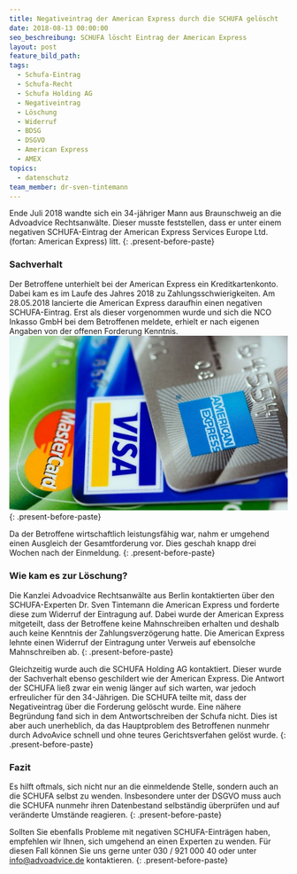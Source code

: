 ```yaml
---
title: Negativeintrag der American Express durch die SCHUFA gelöscht
date: 2018-08-13 00:00:00
seo_beschreibung: SCHUFA löscht Eintrag der American Express
layout: post
feature_bild_path:
tags:
  - Schufa-Eintrag
  - Schufa-Recht
  - Schufa Holding AG
  - Negativeintrag
  - Löschung
  - Widerruf
  - BDSG
  - DSGVO
  - American Express
  - AMEX
topics:
  - datenschutz
team_member: dr-sven-tintemann
---
```


Ende Juli 2018 wandte sich ein 34-j&auml;hriger Mann aus Braunschweig an die Advoadvice Rechtsanw&auml;lte. Dieser musste feststellen, dass er unter einem negativen SCHUFA-Eintrag der American Express Services Europe Ltd. (fortan: American Express) litt.
{: .present-before-paste}

### Sachverhalt

Der Betroffene unterhielt bei der American Express ein Kreditkartenkonto. Dabei kam es im Laufe des Jahres 2018 zu Zahlungsschwierigkeiten. Am 28.05.2018 lancierte die American Express daraufhin einen negativen SCHUFA-Eintrag. Erst als dieser vorgenommen wurde und sich die NCO Inkasso GmbH bei dem Betroffenen meldete, erhielt er nach eigenen Angaben von der offenen Forderung Kenntnis. ![](/uploads/american-express-89024-640.jpg)
{: .present-before-paste}

Da der Betroffene wirtschaftlich leistungsf&auml;hig war, nahm er umgehend einen Ausgleich der Gesamtforderung vor. Dies geschah knapp drei Wochen nach der Einmeldung.
{: .present-before-paste}

### Wie kam es zur L&ouml;schung?

Die Kanzlei Advoadvice Rechtsanw&auml;lte aus Berlin kontaktierten &uuml;ber den SCHUFA-Experten Dr. Sven Tintemann die American Express und forderte diese zum Widerruf der Eintragung auf. Dabei wurde der American Express mitgeteilt, dass der Betroffene keine Mahnschreiben erhalten und deshalb auch keine Kenntnis der Zahlungsverz&ouml;gerung hatte. Die American Express lehnte einen Widerruf der Eintragung unter Verweis auf ebensolche Mahnschreiben ab.
{: .present-before-paste}

Gleichzeitig wurde auch die SCHUFA Holding AG kontaktiert. Dieser wurde der Sachverhalt ebenso geschildert wie der American Express. Die Antwort der SCHUFA lie&szlig; zwar ein wenig l&auml;nger auf sich warten, war jedoch erfreulicher f&uuml;r den 34-J&auml;hrigen. Die SCHUFA teilte mit, dass der Negativeintrag &uuml;ber die Forderung gel&ouml;scht wurde. Eine n&auml;here Begr&uuml;ndung fand sich in dem Antwortschreiben der Schufa nicht. Dies ist aber auch unerheblich, da das Hauptproblem des Betroffenen nunmehr durch AdvoAvice schnell und ohne teures Gerichtsverfahen gel&ouml;st wurde.
{: .present-before-paste}

### Fazit

Es hilft oftmals, sich nicht nur an die einmeldende Stelle, sondern auch an die SCHUFA selbst zu wenden. Insbesondere unter der DSGVO muss auch die SCHUFA nunmehr ihren Datenbestand selbst&auml;ndig &uuml;berpr&uuml;fen und auf ver&auml;nderte Umst&auml;nde reagieren.
{: .present-before-paste}

Sollten Sie ebenfalls Probleme mit negativen SCHUFA-Eintr&auml;gen haben, empfehlen wir Ihnen, sich umgehend an einen Experten zu wenden. F&uuml;r diesen Fall k&ouml;nnen Sie uns gerne unter 030 / 921 000 40 oder unter info@advoadvice.de kontaktieren.
{: .present-before-paste}